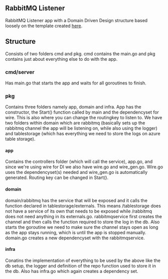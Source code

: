 ## RabbitMQ Listener 
RabbitMQ Listener app with a Domain Driven Design structure based loosely on the template created [here](https://github.com/BetaLixT/goplates/tree/86876867228611b83274428687c6dc3235a38768/templates/dddv2).

## Structure 
Consists of two folders cmd and pkg. cmd contains the main.go and pkg contains just about everything else to do with the app.

### cmd/server 
Has main.go that starts the app and waits for all goroutines to finish.

### pkg 
Contains three folders namely app, domain and infra. App has the constructor, the Start() function called by main and the dependencyset for wire. This is also where you can change the routingkey to listen to.  We have two folders within domain which are rabbitmq (basically sets up the rabbitmq channel the app will be listening on, while also using the logger) and tablestorage (which has everything we need to store the logs on azure table storage). 

#### app 
Contains the controllers folder (which will call the service), app.go, and since we're using wire for DI we also have wire.go and wire_gen.go. Wire.go uses the dependencyset(s) needed and wire_gen.go is automatically generated. Routing key can be changed in Start().

#### domain 
domain/rabbitmq has the service that will be exposed and it calls the function declared in tablestorage/externals. This means /tablestorage does not have a service of its own that needs to be exposed while /rabbitmq does not need anything in its externals.go. rabbitmqservice first creates the channel and then calls the function required to store the log in the db. Also starts the goroutine we need to make sure the channel stays open as long as the app stays running, which is until the app is stopped manually. domain.go creates a new dependencyset with the rabbitmqservice. 

#### infra 
Conatins the implementation of everything to be used by the above like the db setup, the logger and definition of the repo function used to store it in the db. Also has infra.go which again creates a dependency set.







